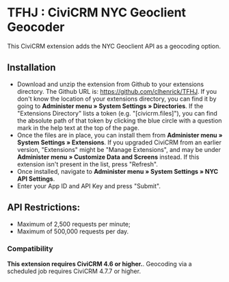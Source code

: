 # TFHJ : CiviCRM NYC Geoclient Geocoder
This CiviCRM extension adds the NYC Geoclient API as a geocoding option.


## Installation
* Download and unzip the extension from Github to your extensions directory.  The Github URL is: https://github.com/clhenrick/TFHJ.
If you don't know the location of your extensions directory, you can find it by going to **Administer menu » System Settings » Directories**.  If the "Extensions Directory" lists a token (e.g. "[civicrm.files]"), you can find the absolute path of that token by clicking the blue circle with a question mark in the help text at the top of the page.
* Once the files are in place, you can install them from **Administer menu » System Settings » Extensions**.
If you upgraded CiviCRM from an earlier version, "Extensions" might be "Manage Extensions", and may be under **Administer menu » Customize Data and Screens** instead.
If this extension isn't present in the list, press "Refresh".
* Once installed, navigate to **Administer menu » System Settings »  NYC API Settings**.
* Enter your App ID and API Key and press "Submit".

## API Restrictions:
* Maximum of 2,500 requests per minute;
* Maximum of 500,000 requests per day.

### Compatibility
**This extension requires CiviCRM 4.6 or higher.**. Geocoding via a scheduled job requires CiviCRM 4.7.7 or higher.
